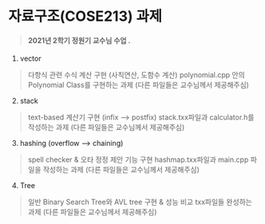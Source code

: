 # 자료구조(COSE213) 과제
> #### 2021년 2학기 정원기 교수님 수업 .
1. vector
> 다항식 관련 수식 계산 구현 (사칙연산, 도함수 계산)
> polynomial.cpp 안의 Polynomial Class를 구현하는 과제 (다른 파일들은 교수님께서 제공해주심)
2. stack
> text-based 계산기 구현 (infix --> postfix)
> stack.txx파일과 calculator.h를 작성하는 과제 (다른 파일들은 교수님께서 제공해주심)
3. hashing (overflow --> chaining)
> spell checker & 오타 정정 제안 기능 구현
> hashmap.txx파일과 main.cpp 파일을 작성하는 과제 (다른 파일들은 교수님께서 제공해주심)
4. Tree
> 일반 Binary Search Tree와 AVL tree 구현 & 성능 비교
> txx파일들 완성하는 과제 (다른 파일들은 교수님께서 제공해주심)
